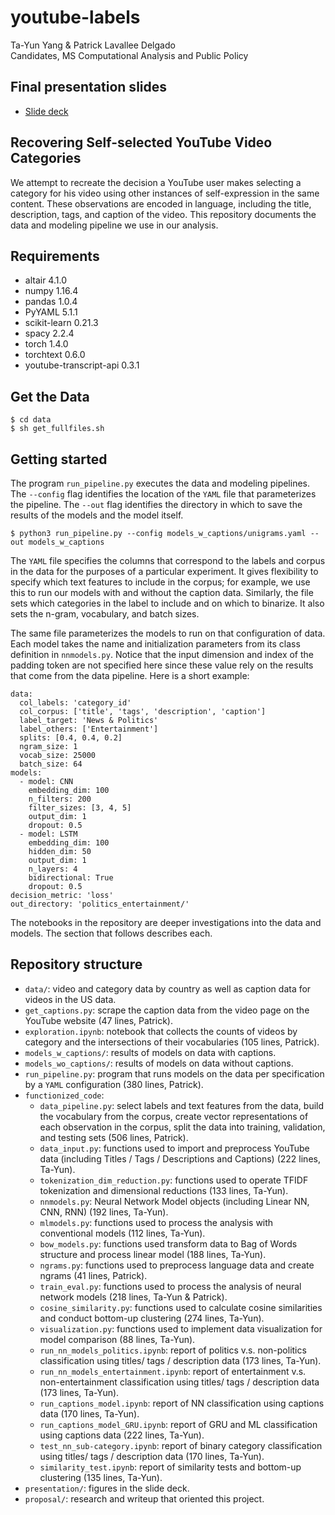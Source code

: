 # youtube-labels
Ta-Yun Yang & Patrick Lavallee Delgado <br>
Candidates, MS Computational Analysis and Public Policy

## Final presentation slides

- [Slide deck](presentation/slides.pdf)

## Recovering Self-selected YouTube Video Categories
We attempt to recreate the decision a YouTube user makes selecting a category for his video using other instances of self-expression in the same content. These observations are encoded in language, including the title, description, tags, and caption of the video. This repository documents the data and modeling pipeline we use in our analysis.

## Requirements
- altair 4.1.0
- numpy 1.16.4      
- pandas 1.0.4
- PyYAML 5.1.1 
- scikit-learn 0.21.3
- spacy 2.2.4
- torch 1.4.0       
- torchtext 0.6.0
- youtube-transcript-api 0.3.1

## Get the Data
```
$ cd data
$ sh get_fullfiles.sh
```

## Getting started
The program `run_pipeline.py` executes the data and modeling pipelines. The `--config` flag identifies the location of the `YAML` file that parameterizes the pipeline. The `--out` flag identifies the directory in which to save the results of the models and the model itself.
```
$ python3 run_pipeline.py --config models_w_captions/unigrams.yaml --out models_w_captions
```
The `YAML` file specifies the columns that correspond to the labels and corpus in the data for the purposes of a particular experiment. It gives flexibility to specify which text features to include in the corpus; for example, we use this to run our models with and without the caption data. Similarly, the file sets which categories in the label to include and on which to binarize. It also sets the n-gram, vocabulary, and batch sizes.

The same file parameterizes the models to run on that configuration of data. Each model takes the name and initialization parameters from its class definition in `nnmodels.py`. Notice that the input dimension and index of the padding token are not specified here since these value rely on the results that come from the data pipeline. Here is a short example:
```
data:
  col_labels: 'category_id'
  col_corpus: ['title', 'tags', 'description', 'caption']
  label_target: 'News & Politics'
  label_others: ['Entertainment']
  splits: [0.4, 0.4, 0.2]
  ngram_size: 1
  vocab_size: 25000
  batch_size: 64
models:
  - model: CNN
    embedding_dim: 100
    n_filters: 200
    filter_sizes: [3, 4, 5]
    output_dim: 1
    dropout: 0.5
  - model: LSTM
    embedding_dim: 100
    hidden_dim: 50
    output_dim: 1
    n_layers: 4
    bidirectional: True
    dropout: 0.5
decision_metric: 'loss'
out_directory: 'politics_entertainment/'
```

The notebooks in the repository are deeper investigations into the data and models. The section that follows describes each.

## Repository structure
- `data/`: video and category data by country as well as caption data for videos in the US data.
- `get_captions.py`: scrape the caption data from the video page on the YouTube website (47 lines, Patrick).
- `exploration.ipynb`: notebook that collects the counts of videos by category and the intersections of their vocabularies (105 lines, Patrick).
- `models_w_captions/`: results of models on data with captions.
- `models_wo_captions/`: results of models on data without captions.
- `run_pipeline.py`: program that runs models on the data per specification by a `YAML` configuration (380 lines, Patrick).
- `functionized_code`:
    - `data_pipeline.py`: select labels and text features from the data, build the vocabulary from the corpus, create vector representations of each observation in the corpus, split the data into training, validation, and testing sets (506 lines, Patrick).
    - `data_input.py`: functions used to import and preprocess YouTube data (including Titles / Tags / Descriptions and Captions) (222 lines, Ta-Yun).
    - `tokenization_dim_reduction.py`: functions used to operate TFIDF tokenization and dimensional reductions (133 lines, Ta-Yun).
    - `nnmodels.py`: Neural Network Model objects (including Linear NN, CNN, RNN) (192 lines, Ta-Yun).
    - `mlmodels.py`: functions used to process the analysis with conventional models (112 lines, Ta-Yun).
    - `bow_models.py`: functions used transform data to Bag of Words structure and process linear model (188 lines, Ta-Yun).
    - `ngrams.py`: functions used to preprocess language data and create ngrams (41 lines, Patrick).
    - `train_eval.py`: functions used to process the analysis of neural network models (218 lines, Ta-Yun & Patrick).
    - `cosine_similarity.py`: functions used to calculate cosine similarities and conduct bottom-up clustering (274 lines, Ta-Yun).
    - `visualization.py`: functions used to implement data visualization for model comparison (88 lines, Ta-Yun).
    - `run_nn_models_politics.ipynb`: report of politics v.s. non-politics classification using titles/ tags / description data (173 lines, Ta-Yun).
    - `run_nn_models_entertainment.ipynb`: report of entertainment v.s. non-entertainment classification using titles/ tags / description data (173 lines, Ta-Yun).
    - `run_captions_model.ipynb`: report of NN classification using captions data (170 lines, Ta-Yun).
    - `run_captions_model_GRU.ipynb`: report of GRU and ML classification using captions data (222 lines, Ta-Yun).
    - `test_nn_sub-category.ipynb`: report of binary category classification using titles/ tags / description data (170 lines, Ta-Yun).
    - `similarity_test.ipynb`: report of similarity tests and bottom-up clustering (135 lines, Ta-Yun).
- `presentation/`: figures in the slide deck.
- `proposal/`: research and writeup that oriented this project.
